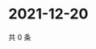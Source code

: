 # 2021-12-20

共 0 条

<!-- BEGIN WEIBO -->
<!-- 最后更新时间 Mon Dec 20 2021 01:18:40 GMT+0800 (China Standard Time) -->

<!-- END WEIBO -->
